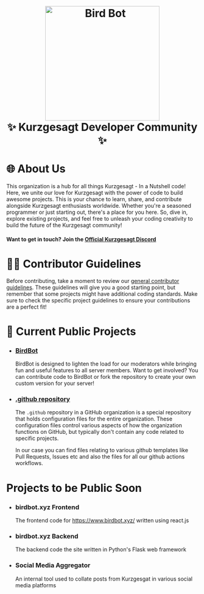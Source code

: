 <h1 align="center">
  <br>
  <a href="https://github.com/kurzgesagt-in-a-nutshell/"><img src="https://kurzgesagt.org/_next/image?url=https%3A%2F%2Fksite.fra1.cdn.digitaloceanspaces.com%2Fuploads%2Fbcfd0afb50f70a1cbd300e07072656a5.png&w=1920&q=75" height="300" alt="Bird Bot"></a>
  <br>
    ✨ Kurzgesagt Developer Community ✨
  <br>
</h1>

# 🌐 About Us

This organization is a hub for all things Kurzgesagt - In a Nutshell code! Here, we unite our love for Kurzgesagt with the power of code to build awesome projects.
This is your chance to learn, share, and contribute alongside Kurzgesagt enthusiasts worldwide. Whether you're a seasoned programmer or just starting out, there's a place for you here. So, dive in, explore existing projects, and feel free to unleash your coding creativity to build the future of the Kurzgesagt community!

#### Want to get in touch? Join the [Official Kurzgesagt Discord](https://discord.gg/kurzgesagt)

# 🙋‍♀️ Contributor Guidelines

Before contributing, take a moment to review our [general contributor guidelines](https://github.com/kurzgesagt-in-a-nutshell/.github/blob/main/CONTRIBUTING.md).  These guidelines will give you a good starting point, but remember that some projects might have additional coding standards.  Make sure to check the specific project guidelines to ensure your contributions are a perfect fit!

# 📖 Current Public Projects
- ### [BirdBot](https://github.com/kurzgesagt-in-a-nutshell/birdbot)
   BirdBot is designed to lighten the load for our moderators while bringing fun and useful features to all server members. Want to get involved? You can contribute code to BirdBot or fork the repository to create your own custom version for your server!
- ### [.github repository](https://github.com/kurzgesagt-in-a-nutshell/.github)
   The `.github` repository in a GitHub organization is a special repository that holds configuration files for the entire organization. These configuration files control various aspects of how the organization functions on GitHub, but typically don't contain any code related to specific projects.
  
   In our case you can find files relating to various github templates like Pull Requests, Issues etc and also the files for all our github actions workflows.

# Projects to be Public Soon 
- ### birdbot.xyz Frontend
   The frontend code for https://www.birdbot.xyz/ written using react.js
- ### birdbot.xyz Backend
   The backend code the site written in Python's Flask web framework
- ### Social Media Aggregator
   An internal tool used to collate posts from Kurzgesgat in various social media platforms
<!--
**Here are some ideas to get you started:**

🙋‍♀️ A short introduction - what is your organization all about?
🌈 Contribution guidelines - how can the community get involved?
👩‍💻 Useful resources - where can the community find your docs? Is there anything else the community should know?
🍿 Fun facts - what does your team eat for breakfast?
🧙 Remember, you can do mighty things with the power of [Markdown](https://docs.github.com/github/writing-on-github/getting-started-with-writing-and-formatting-on-github/basic-writing-and-formatting-syntax)
-->
